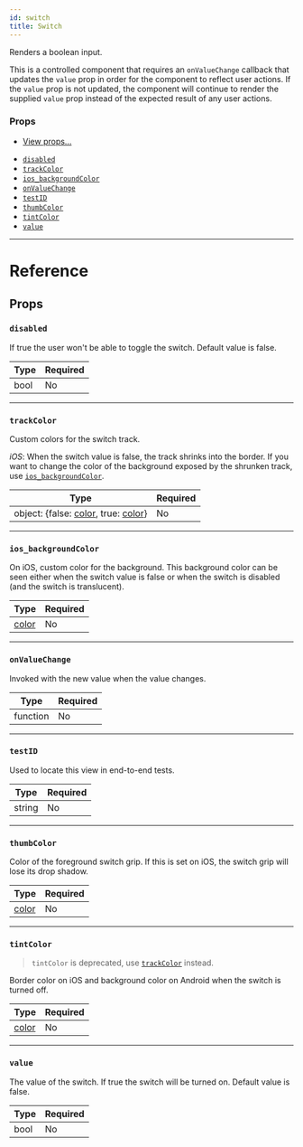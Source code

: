 ```yaml
---
id: switch
title: Switch
---
```


Renders a boolean input.

This is a controlled component that requires an `onValueChange` callback that updates the `value` prop in order for the component to reflect user actions. If the `value` prop is not updated, the component will continue to render the supplied `value` prop instead of the expected result of any user actions.

### Props

- [View props...](../view/#props)

* [`disabled`](../switch/#disabled)
* [`trackColor`](../switch/#trackcolor)
* [`ios_backgroundColor`](../switch/#ios-backgroundcolor)
* [`onValueChange`](../switch/#onvaluechange)
* [`testID`](../switch/#testid)
* [`thumbColor`](../switch/#thumbcolor)
* [`tintColor`](../switch/#tintcolor)
* [`value`](../switch/#value)

---

# Reference

## Props

### `disabled`

If true the user won't be able to toggle the switch. Default value is false.

| Type | Required |
| ---- | -------- |
| bool | No       |

---

### `trackColor`

Custom colors for the switch track.

_iOS_: When the switch value is false, the track shrinks into the border. If you want to change the color of the background exposed by the shrunken track, use [`ios_backgroundColor`](../switch/#ios_backgroundColor).

| Type                                                          | Required |
| ------------------------------------------------------------- | -------- |
| object: {false: [color](../colors/), true: [color](../colors/)} | No       |

---

### `ios_backgroundColor`

On iOS, custom color for the background. This background color can be seen either when the switch value is false or when the switch is disabled (and the switch is translucent).

| Type               | Required |
| ------------------ | -------- |
| [color](../colors/) | No       |

---

### `onValueChange`

Invoked with the new value when the value changes.

| Type     | Required |
| -------- | -------- |
| function | No       |

---

### `testID`

Used to locate this view in end-to-end tests.

| Type   | Required |
| ------ | -------- |
| string | No       |

---

### `thumbColor`

Color of the foreground switch grip. If this is set on iOS, the switch grip will lose its drop shadow.

| Type               | Required |
| ------------------ | -------- |
| [color](../colors/) | No       |

---

### `tintColor`

> `tintColor` is deprecated, use [`trackColor`](switch.md/trackcolor) instead.

Border color on iOS and background color on Android when the switch is turned off.

| Type               | Required |
| ------------------ | -------- |
| [color](../colors/) | No       |

---

### `value`

The value of the switch. If true the switch will be turned on. Default value is false.

| Type | Required |
| ---- | -------- |
| bool | No       |

